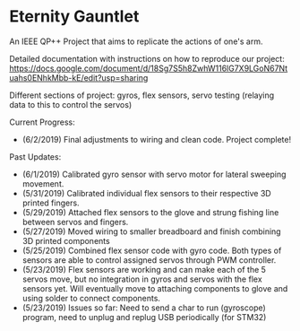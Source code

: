 # Eternity Gauntlet
An IEEE QP++ Project that aims to replicate the actions of one's arm.

Detailed documentation with instructions on how to reproduce our project: https://docs.google.com/document/d/18Sg7S5h8ZwhW116lG7X9LGoN67Ntuahs0ENhkMbb-kE/edit?usp=sharing

Different sections of project: gyros, flex sensors, servo testing (relaying data to this to control the servos)

Current Progress:
* (6/2/2019) Final adjustments to wiring and clean code. Project complete!

Past Updates:
* (6/1/2019) Calibrated gyro sensor with servo motor for lateral sweeping movement.
* (5/31/2019) Calibrated individual flex sensors to their respective 3D printed fingers.
* (5/29/2019) Attached flex sensors to the glove and strung fishing line between servos and fingers.
* (5/27/2019) Moved wiring to smaller breadboard and finish combining 3D printed components
* (5/25/2019) Combined flex sensor code with gyro code. Both types of sensors are able to control assigned servos through PWM controller.
* (5/23/2019) Flex sensors are working and can make each of the 5 servos move, but no integration in gyros and servos with the flex sensors yet. Will eventually move to attaching components to glove and using solder to connect components.
* (5/23/2019) Issues so far: Need to send a char to run (gyroscope) program, need to unplug and replug USB periodically (for STM32)
